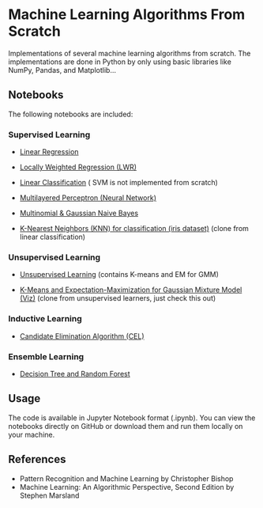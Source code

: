 # Machine Learning Algorithms From Scratch

Implementations of several machine learning algorithms from scratch. The implementations are done in Python by only using basic libraries like NumPy, Pandas, and Matplotlib...
 
## Notebooks

The following notebooks are included:

### Supervised Learning

- [Linear Regression](linear%20regression.ipynb)
- [Locally Weighted Regression (LWR)](LWR.ipynb)

- [Linear Classification](linear%20classification.ipynb) ( SVM is not implemented from scratch)

- [Multilayered Perceptron (Neural Network)](https://github.com/nonkloq/nn_dqn-from-scratch/blob/main/nn-mlp_from_scratch.ipynb)
- [Multinomial & Gaussian Naive Bayes](Multinomial_and_GaussianNP.ipynb)

- [K-Nearest Neighbors (KNN) for classification (iris dataset)](KNN_for_iris.ipynb) (clone from linear classification)


### Unsupervised Learning

- [Unsupervised Learning](unsupervised%20learners.ipynb)  (contains K-means and EM for GMM)

- [K-Means and Expectation-Maximization for Gaussian Mixture Model (Viz)](EM_for_GMM_and_Kmeans.ipynb) (clone from unsupervised learners, just check this out)

### Inductive Learning

- [Candidate Elimination Algorithm (CEL)](CEL.ipynb)

### Ensemble Learning

- [Decision Tree and Random Forest](trees&forest.ipynb)


## Usage
The code is available in Jupyter Notebook format (.ipynb). You can view the notebooks directly on GitHub or download them and run them locally on your machine. 

## References

- Pattern Recognition and Machine Learning by Christopher Bishop
- Machine Learning: An Algorithmic Perspective, Second Edition by Stephen Marsland
